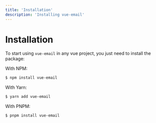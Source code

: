 ```yaml
---
title: 'Installation'
description: 'Installing vue-email'
---
```


# Installation

To start using `vue-email` in any vue project, you just need to install the package:

With NPM:

```bash
$ npm install vue-email
```

With Yarn:

```bash
$ yarn add vue-email
```

With PNPM:

```bash
$ pnpm install vue-email
```
